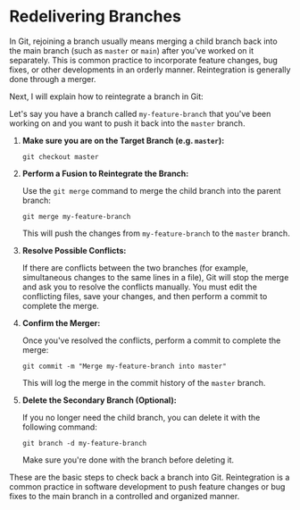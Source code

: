 # Redelivering Branches

In Git, rejoining a branch usually means merging a child branch back into the main branch (such as `master` or `main`) after you've worked on it separately. This is common practice to incorporate feature changes, bug fixes, or other developments in an orderly manner. Reintegration is generally done through a merger.

Next, I will explain how to reintegrate a branch in Git:

Let's say you have a branch called `my-feature-branch` that you've been working on and you want to push it back into the `master` branch.

1. **Make sure you are on the Target Branch (e.g. `master`):**

    ```shell
    git checkout master
    ```

2. **Perform a Fusion to Reintegrate the Branch:**

    Use the `git merge` command to merge the child branch into the parent branch:

    ```shell
    git merge my-feature-branch
    ```

    This will push the changes from `my-feature-branch` to the `master` branch.

3. **Resolve Possible Conflicts:**

    If there are conflicts between the two branches (for example, simultaneous changes to the same lines in a file), Git will stop the merge and ask you to resolve the conflicts manually. You must edit the conflicting files, save your changes, and then perform a commit to complete the merge.

4. **Confirm the Merger:**

    Once you've resolved the conflicts, perform a commit to complete the merge:

    ```shell
    git commit -m "Merge my-feature-branch into master"
    ```

    This will log the merge in the commit history of the `master` branch.

5. **Delete the Secondary Branch (Optional):**

    If you no longer need the child branch, you can delete it with the following command:

    ```shell
    git branch -d my-feature-branch
    ```

    Make sure you're done with the branch before deleting it.

These are the basic steps to check back a branch into Git. Reintegration is a common practice in software development to push feature changes or bug fixes to the main branch in a controlled and organized manner.
